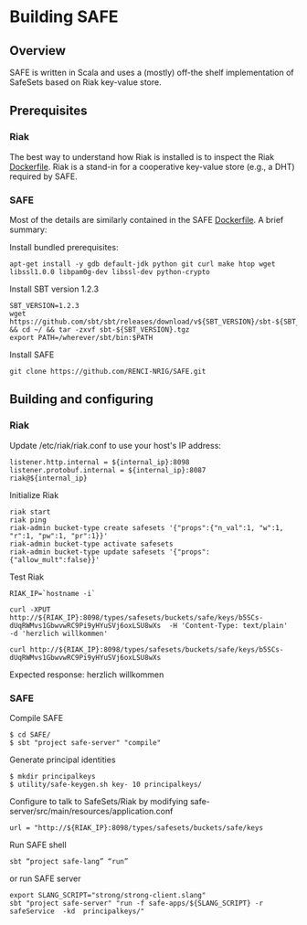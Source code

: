 # Building SAFE

## Overview

SAFE is written in Scala and uses a (mostly) off-the shelf implementation of SafeSets based on Riak key-value store.

## Prerequisites

### Riak

The best way to understand how Riak is installed is to inspect the
Riak [Dockerfile](../dockerfiles/riak/Dockerfile).  Riak is a
stand-in for a cooperative key-value store (e.g., a DHT) required by SAFE.

### SAFE

Most of the details are similarly contained in the SAFE [Dockerfile](../dockerfiles/safe/Dockerfile). A brief summary:

Install bundled prerequisites:
```
apt-get install -y gdb default-jdk python git curl make htop wget libssl1.0.0 libpam0g-dev libssl-dev python-crypto
```
Install SBT version 1.2.3
```
SBT_VERSION=1.2.3
wget https://github.com/sbt/sbt/releases/download/v${SBT_VERSION}/sbt-${SBT_VERSION}.tgz && cd ~/ && tar -zxvf sbt-${SBT_VERSION}.tgz
export PATH=/wherever/sbt/bin:$PATH
```
Install SAFE
```
git clone https://github.com/RENCI-NRIG/SAFE.git
```


## Building  and configuring

### Riak

Update /etc/riak/riak.conf to use your host's IP address:
```
listener.http.internal = ${internal_ip}:8098
listener.protobuf.internal = ${internal_ip}:8087
riak@${internal_ip}
```

Initialize Riak
```
riak start
riak ping
riak-admin bucket-type create safesets '{"props":{"n_val":1, "w":1, "r":1, "pw":1, "pr":1}}'
riak-admin bucket-type activate safesets
riak-admin bucket-type update safesets '{"props":{"allow_mult":false}}'
```

Test Riak
```
RIAK_IP=`hostname -i`

curl -XPUT  http://${RIAK_IP}:8098/types/safesets/buckets/safe/keys/b5SCs-dUqRWMvs1GbwvwRC9Pi9yHYuSVj6oxLSU8wXs  -H 'Content-Type: text/plain'   -d 'herzlich willkommen'

curl http://${RIAK_IP}:8098/types/safesets/buckets/safe/keys/b5SCs-dUqRWMvs1GbwvwRC9Pi9yHYuSVj6oxLSU8wXs
```
Expected response: herzlich willkommen

### SAFE

Compile SAFE
```
$ cd SAFE/
$ sbt "project safe-server" "compile"
```

Generate principal identities
```
$ mkdir principalkeys
$ utility/safe-keygen.sh key- 10 principalkeys/
```

Configure to talk to SafeSets/Riak by modifying safe-server/src/main/resources/application.conf
```
url = "http://${RIAK_IP}:8098/types/safesets/buckets/safe/keys
```

Run SAFE shell
```
sbt “project safe-lang” “run”
```

or run SAFE server
```
export SLANG_SCRIPT="strong/strong-client.slang"
sbt "project safe-server" "run -f safe-apps/${SLANG_SCRIPT} -r safeService  -kd  principalkeys/"
```
